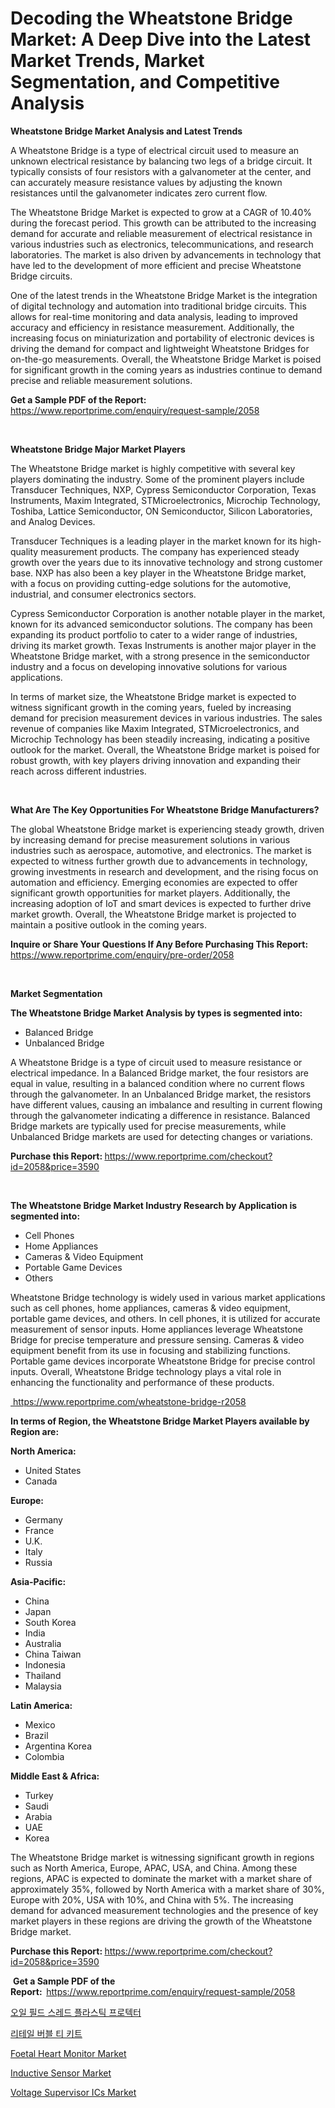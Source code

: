 <p><h1>Decoding the Wheatstone Bridge Market: A Deep Dive into the Latest Market Trends, Market Segmentation, and Competitive Analysis</h1></p><p><strong>Wheatstone Bridge Market Analysis and Latest Trends</strong></p>
<p><p>A Wheatstone Bridge is a type of electrical circuit used to measure an unknown electrical resistance by balancing two legs of a bridge circuit. It typically consists of four resistors with a galvanometer at the center, and can accurately measure resistance values by adjusting the known resistances until the galvanometer indicates zero current flow.</p><p>The Wheatstone Bridge Market is expected to grow at a CAGR of 10.40% during the forecast period. This growth can be attributed to the increasing demand for accurate and reliable measurement of electrical resistance in various industries such as electronics, telecommunications, and research laboratories. The market is also driven by advancements in technology that have led to the development of more efficient and precise Wheatstone Bridge circuits.</p><p>One of the latest trends in the Wheatstone Bridge Market is the integration of digital technology and automation into traditional bridge circuits. This allows for real-time monitoring and data analysis, leading to improved accuracy and efficiency in resistance measurement. Additionally, the increasing focus on miniaturization and portability of electronic devices is driving the demand for compact and lightweight Wheatstone Bridges for on-the-go measurements. Overall, the Wheatstone Bridge Market is poised for significant growth in the coming years as industries continue to demand precise and reliable measurement solutions.</p></p>
<p><strong>Get a Sample PDF of the Report:&nbsp;</strong> <a href="https://www.reportprime.com/enquiry/request-sample/2058">https://www.reportprime.com/enquiry/request-sample/2058</a></p>
<p>&nbsp;</p>
<p><strong>Wheatstone Bridge Major Market Players</strong></p>
<p><p>The Wheatstone Bridge market is highly competitive with several key players dominating the industry. Some of the prominent players include Transducer Techniques, NXP, Cypress Semiconductor Corporation, Texas Instruments, Maxim Integrated, STMicroelectronics, Microchip Technology, Toshiba, Lattice Semiconductor, ON Semiconductor, Silicon Laboratories, and Analog Devices.</p><p>Transducer Techniques is a leading player in the market known for its high-quality measurement products. The company has experienced steady growth over the years due to its innovative technology and strong customer base. NXP has also been a key player in the Wheatstone Bridge market, with a focus on providing cutting-edge solutions for the automotive, industrial, and consumer electronics sectors.</p><p>Cypress Semiconductor Corporation is another notable player in the market, known for its advanced semiconductor solutions. The company has been expanding its product portfolio to cater to a wider range of industries, driving its market growth. Texas Instruments is another major player in the Wheatstone Bridge market, with a strong presence in the semiconductor industry and a focus on developing innovative solutions for various applications.</p><p>In terms of market size, the Wheatstone Bridge market is expected to witness significant growth in the coming years, fueled by increasing demand for precision measurement devices in various industries. The sales revenue of companies like Maxim Integrated, STMicroelectronics, and Microchip Technology has been steadily increasing, indicating a positive outlook for the market. Overall, the Wheatstone Bridge market is poised for robust growth, with key players driving innovation and expanding their reach across different industries.</p></p>
<p>&nbsp;</p>
<p><strong>What Are The Key Opportunities For Wheatstone Bridge Manufacturers?</strong></p>
<p><p>The global Wheatstone Bridge market is experiencing steady growth, driven by increasing demand for precise measurement solutions in various industries such as aerospace, automotive, and electronics. The market is expected to witness further growth due to advancements in technology, growing investments in research and development, and the rising focus on automation and efficiency. Emerging economies are expected to offer significant growth opportunities for market players. Additionally, the increasing adoption of IoT and smart devices is expected to further drive market growth. Overall, the Wheatstone Bridge market is projected to maintain a positive outlook in the coming years.</p></p>
<p><strong>Inquire or Share Your Questions If Any Before Purchasing This Report:</strong> <a href="https://www.reportprime.com/enquiry/pre-order/2058">https://www.reportprime.com/enquiry/pre-order/2058</a></p>
<p>&nbsp;</p>
<p><strong>Market Segmentation</strong></p>
<p><strong>The Wheatstone Bridge Market Analysis by types is segmented into:</strong></p>
<p><ul><li>Balanced Bridge</li><li>Unbalanced Bridge</li></ul></p>
<p><p>A Wheatstone Bridge is a type of circuit used to measure resistance or electrical impedance. In a Balanced Bridge market, the four resistors are equal in value, resulting in a balanced condition where no current flows through the galvanometer. In an Unbalanced Bridge market, the resistors have different values, causing an imbalance and resulting in current flowing through the galvanometer indicating a difference in resistance. Balanced Bridge markets are typically used for precise measurements, while Unbalanced Bridge markets are used for detecting changes or variations.</p></p>
<p><strong>Purchase this Report:&nbsp;</strong><a href="https://www.reportprime.com/checkout?id=2058&price=3590">https://www.reportprime.com/checkout?id=2058&price=3590</a></p>
<p>&nbsp;</p>
<p><strong>The Wheatstone Bridge Market Industry Research by Application is segmented into:</strong></p>
<p><ul><li>Cell Phones</li><li>Home Appliances</li><li>Cameras & Video Equipment</li><li>Portable Game Devices</li><li>Others</li></ul></p>
<p><p>Wheatstone Bridge technology is widely used in various market applications such as cell phones, home appliances, cameras & video equipment, portable game devices, and others. In cell phones, it is utilized for accurate measurement of sensor inputs. Home appliances leverage Wheatstone Bridge for precise temperature and pressure sensing. Cameras & video equipment benefit from its use in focusing and stabilizing functions. Portable game devices incorporate Wheatstone Bridge for precise control inputs. Overall, Wheatstone Bridge technology plays a vital role in enhancing the functionality and performance of these products.</p></p>
<p><a href="https://www.reportprime.com/wheatstone-bridge-r2058">&nbsp;https://www.reportprime.com/wheatstone-bridge-r2058</a></p>
<p><strong>In terms of Region, the Wheatstone Bridge Market Players available by Region are:</strong></p>
<p>
    <p> <strong> North America: </strong>
        <ul>
            <li>United States</li>
            <li>Canada</li>
        </ul>
        </p> 
    <p> <strong> Europe: </strong>
        <ul>
            <li>Germany</li>
            <li>France</li>
            <li>U.K.</li>
            <li>Italy</li>
            <li>Russia</li>
        </ul>
        </p> 
    <p> <strong> Asia-Pacific: </strong>
        <ul>
            <li>China</li>
            <li>Japan</li>
            <li>South Korea</li>
            <li>India</li>
            <li>Australia</li>
            <li>China Taiwan</li>
            <li>Indonesia</li>
            <li>Thailand</li>
            <li>Malaysia</li>
        </ul>
        </p> 
    <p> <strong> Latin America: </strong>
        <ul>
            <li>Mexico</li>
            <li>Brazil</li>
            <li>Argentina Korea</li>
            <li>Colombia</li>
        </ul>
        </p> 
    <p> <strong> Middle East & Africa: </strong>
        <ul>
            <li>Turkey</li>
            <li>Saudi</li>
            <li>Arabia</li>
            <li>UAE</li>
            <li>Korea</li>
        </ul>
    </p>
    </p>
<p><p>The Wheatstone Bridge market is witnessing significant growth in regions such as North America, Europe, APAC, USA, and China. Among these regions, APAC is expected to dominate the market with a market share of approximately 35%, followed by North America with a market share of 30%, Europe with 20%, USA with 10%, and China with 5%. The increasing demand for advanced measurement technologies and the presence of key market players in these regions are driving the growth of the Wheatstone Bridge market.</p></p>
<p><strong>Purchase this Report: </strong><a href="https://www.reportprime.com/checkout?id=2058&price=3590">https://www.reportprime.com/checkout?id=2058&price=3590</a></p>
<p>&nbsp;<strong>Get a Sample PDF of the Report:&nbsp;&nbsp;</strong><a href="https://www.reportprime.com/enquiry/request-sample/2058">https://www.reportprime.com/enquiry/request-sample/2058</a></p>
<p><strong></strong></p>
<p><p><a href="https://github.com/bunxhcci35271755/Market-Research-Report-List-4/blob/main/4325247102670.md">오일 필드 스레드 플라스틱 프로텍터</a></p><p><a href="https://github.com/mofijurk071/Market-Research-Report-List-2/blob/main/4675410102669.md">리테일 버블 티 키트</a></p><p><a href="https://medium.com/@francesprichey/market-forecast-global-foetal-heart-monitor-trends-and-impact-analysis-2024-2031-by-fbb5d8eed0d7">Foetal Heart Monitor Market</a></p><p><a href="https://github.com/ChiragRP21/Market-Research-Report-List-6/blob/main/inductive-sensor-market.md">Inductive Sensor Market</a></p><p><a href="https://github.com/LouieAltenwert/Market-Research-Report-List-1/blob/main/voltage-supervisor-ics-market.md">Voltage Supervisor ICs Market</a></p></p>